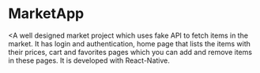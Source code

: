 # MarketApp <br />

<A well designed market project which uses fake API to fetch items in the market. It has login and authentication, home page that lists the items with their prices, cart and favorites pages which you can add and remove items in these pages. It is developed with React-Native.
 
 
